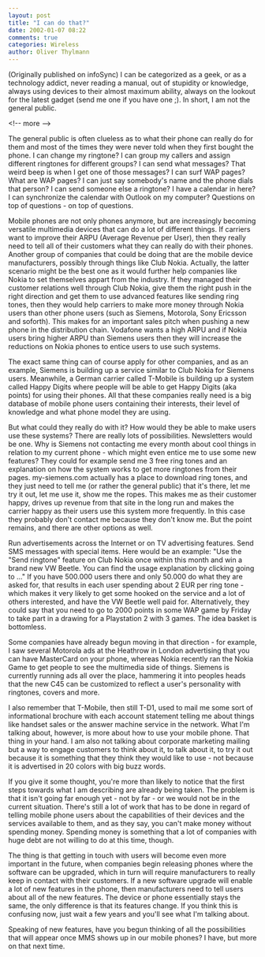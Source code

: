 ```yaml
---
layout: post
title: "I can do that?"
date: 2002-01-07 08:22
comments: true
categories: Wireless
author: Oliver Thylmann
---
```



(Originally published on infoSync) I can be categorized as a geek, or as a technology addict, never reading a manual, out of stupidity or knowledge, always using devices to their almost maximum ability, always on the lookout for the latest gadget (send me one if you have one ;). In short, I am not the general public.


&lt;!-- more --&gt;


The general public is often clueless as to what their phone can really do for them and most of the times they were never told when they first bought the phone. I can change my ringtone? I can group my callers and assign different ringtones for different groups? I can send what messages? That weird beep is when I get one of those messages? I can surf WAP pages? What are WAP pages? I can just say somebody's name and the phone dials that person? I can send someone else a ringtone? I have a calendar in here? I can synchronize the calendar with Outlook on my computer? Questions on top of questions - on top of questions.

Mobile phones are not only phones anymore, but are increasingly becoming versatile multimedia devices that can do a lot of different things. If carriers want to improve their ARPU (Average Revenue per User), then they really need to tell all of their customers what they can really do with their phones. Another group of companies that could be doing that are the mobile device manufacturers, possibly through things like Club Nokia. Actually, the latter scenario might be the best one as it would further help companies like Nokia to set themselves appart from the industry. If they managed their customer relations well through Club Nokia, give them the right push in the right direction and get them to use advanced features like sending ring tones, then they would help carriers to make more money through Nokia users than other phone users (such as Siemens, Motorola, Sony Ericsson and soforth). This makes for an important sales pitch when pushing a new phone in the distribution chain. Vodafone wants a high ARPU and if Nokia users bring higher ARPU than Siemens users then they will increase the reductions on Nokia phones to entice users to use such systems.

The exact same thing can of course apply for other companies, and as an example, Siemens is building up a service similar to Club Nokia for Siemens users. Meanwhile, a German carrier called T-Mobile is building up a system called Happy Digits where people will be able to get Happy Digits (aka points) for using their phones. All that these companies really need is a big database of mobile phone users containing their interests, their level of knowledge and what phone model they are using.

But what could they really do with it? How would they be able to make users use these systems? There are really lots of possibilities. Newsletters would be one. Why is Siemens not contacting me every month about cool things in relation to my current phone - which might even entice me to use some new features? They could for example send me 3 free ring tones and an explanation on how the system works to get more ringtones from their pages. my-siemens.com actually has a place to download ring tones, and they just need to tell me (or rather the general public) that it's there, let me try it out, let me use it, show me the ropes. This makes me as their customer happy, drives up revenue from that site in the long run and makes the carrier happy as their users use this system more frequently. In this case they probably don't contact me because they don't know me. But the point remains, and there are other options as well.

Run advertisements across the Internet or on TV advertising features. Send SMS messages with special items. Here would be an example: &quot;Use the &quot;Send ringtone&quot; feature on Club Nokia once within this month and win a brand new VW Beetle. You can find the usage explanation by clicking going to ...&quot; If you have 500.000 users there and only 50.000 do what they are asked for, that results in each user spending about 2 EUR per ring tone - which makes it very likely to get some hooked on the service and a lot of others interested, and have the VW Beetle well paid for. Alternatively, they could say that you need to go to 2000 points in some WAP game by Friday to take part in a drawing for a Playstation 2 with 3 games. The idea basket is bottomless.

Some companies have already begun moving in that direction - for example, I saw several Motorola ads at the Heathrow in London advertising that you can have MasterCard on your phone, whereas Nokia recently ran the Nokia Game to get people to see the multimedia side of things. Siemens is currently running ads all over the place, hammering it into peoples heads that the new C45 can be customized to reflect a user's personality with ringtones, covers and more.

I also remember that T-Mobile, then still T-D1, used to mail me some sort of informational brochure with each account statement telling me about things like handset sales or the answer machine service in the network. What I'm talking about, however, is more about how to use your mobile phone. That thing in your hand. I am also not talking about corporate marketing mailing but a way to engage customers to think about it, to talk about it, to try it out because it is something that they think they would like to use - not because it is advertised in 20 colors with big buzz words.

If you give it some thought, you're more than likely to notice that the first steps towards what I am describing are already being taken. The problem is that it isn't going far enough yet - not by far - or we would not be in the current situation. There's still a lot of work that has to be done in regard of telling mobile phone users about the capabilities of their devices and the services available to them, and as they say, you can't make money without spending money. Spending money is something that a lot of companies with huge debt are not willing to do at this time, though.

The thing is that getting in touch with users will become even more important in the future, when companies begin releasing phones where the software can be upgraded, which in turn will require manufacturers to really keep in contact with their customers. If a new software upgrade will enable a lot of new features in the phone, then manufacturers need to tell users about all of the new features. The device or phone essentially stays the same, the only difference is that its features change. If you think this is confusing now, just wait a few years and you'll see what I'm talking about.

Speaking of new features, have you begun thinking of all the possibilities that will appear once MMS shows up in our mobile phones? I have, but more on that next time.


